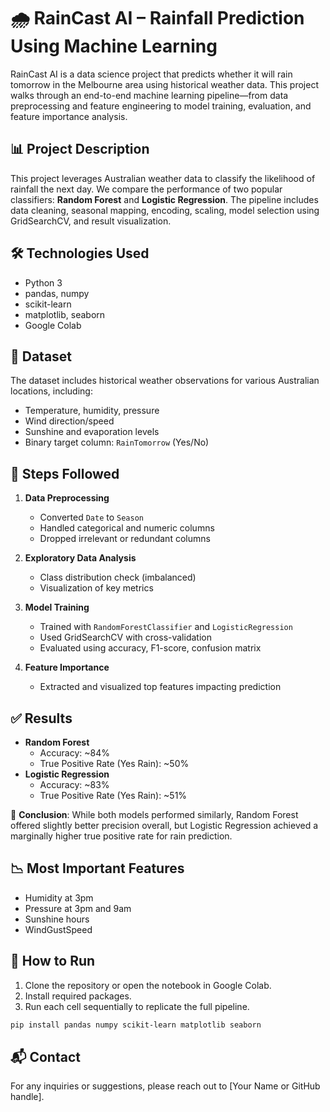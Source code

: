 # 🌧️ RainCast AI – Rainfall Prediction Using Machine Learning

RainCast AI is a data science project that predicts whether it will rain tomorrow in the Melbourne area using historical weather data. This project walks through an end-to-end machine learning pipeline—from data preprocessing and feature engineering to model training, evaluation, and feature importance analysis.

## 📊 Project Description

This project leverages Australian weather data to classify the likelihood of rainfall the next day. We compare the performance of two popular classifiers: **Random Forest** and **Logistic Regression**. The pipeline includes data cleaning, seasonal mapping, encoding, scaling, model selection using GridSearchCV, and result visualization.

## 🛠️ Technologies Used

- Python 3
- pandas, numpy
- scikit-learn
- matplotlib, seaborn
- Google Colab

## 📁 Dataset

The dataset includes historical weather observations for various Australian locations, including:

- Temperature, humidity, pressure
- Wind direction/speed
- Sunshine and evaporation levels
- Binary target column: `RainTomorrow` (Yes/No)

## 🧪 Steps Followed

1. **Data Preprocessing**
   - Converted `Date` to `Season`
   - Handled categorical and numeric columns
   - Dropped irrelevant or redundant columns

2. **Exploratory Data Analysis**
   - Class distribution check (imbalanced)
   - Visualization of key metrics

3. **Model Training**
   - Trained with `RandomForestClassifier` and `LogisticRegression`
   - Used GridSearchCV with cross-validation
   - Evaluated using accuracy, F1-score, confusion matrix

4. **Feature Importance**
   - Extracted and visualized top features impacting prediction

## ✅ Results

- **Random Forest**
  - Accuracy: ~84%
  - True Positive Rate (Yes Rain): ~50%
- **Logistic Regression**
  - Accuracy: ~83%
  - True Positive Rate (Yes Rain): ~51%

📌 **Conclusion**: While both models performed similarly, Random Forest offered slightly better precision overall, but Logistic Regression achieved a marginally higher true positive rate for rain prediction.

## 📉 Most Important Features

- Humidity at 3pm
- Pressure at 3pm and 9am
- Sunshine hours
- WindGustSpeed

## 📌 How to Run

1. Clone the repository or open the notebook in Google Colab.
2. Install required packages.
3. Run each cell sequentially to replicate the full pipeline.

```bash
pip install pandas numpy scikit-learn matplotlib seaborn
```

## 📬 Contact

For any inquiries or suggestions, please reach out to [Your Name or GitHub handle].
